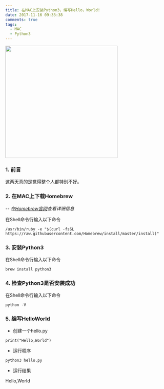 ```yaml
---
title: 在MAC上安装Python3，编写Hello，World!
date: 2017-11-16 09:33:38
comments: true
tags:
  - MAC
  - Python3
---
```


<img src="/assets/postLog/pythonHelloLog.jpeg" width="350px" height="350px">

### 1. 前言

这两天真的是觉得整个人都特别不好。

<!-- more -->

### 2. 在MAC上下载Homebrew

*-- 在[Homebrew官网](https://brew.sh/)查看详细信息*

在Shell命令行输入以下命令
```
/usr/bin/ruby -e "$(curl -fsSL https://raw.githubusercontent.com/Homebrew/install/master/install)"
```

### 3. 安装Python3

在Shell命令行输入以下命令
```
brew install python3
```

### 4. 检查Python3是否安装成功

在Shell命令行输入以下命令
```
python -V
```

### 5. 编写HelloWorld

* 创建一个hello.py
```
print("Hello,World")
```

* 运行程序
```
python3 hello.py
```
* 运行结果

Hello,World
